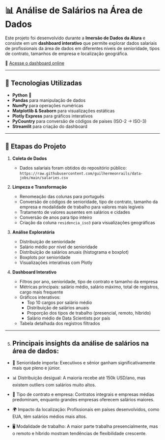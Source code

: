 # 📊 Análise de Salários na Área de Dados

Este projeto foi desenvolvido durante a **Imersão de Dados da Alura** e consiste em um **dashboard interativo** que permite explorar dados salariais de profissionais da área de dados em diferentes níveis de senioridade, tipos de contrato, tamanhos de empresa e localização geográfica.

🔗 [Acesse o dashboard online](https://dashboarddados-vb3tscg7ohgnffkacgepjh.streamlit.app/)

---

## 🚀 Tecnologias Utilizadas
- **Python** 🐍  
- **Pandas** para manipulação de dados  
- **NumPy** para operações numéricas  
- **Matplotlib & Seaborn** para visualizações estáticas  
- **Plotly Express** para gráficos interativos  
- **PyCountry** para conversão de códigos de países (ISO-2 → ISO-3)  
- **Streamlit** para criação do dashboard  

---

## 📌 Etapas do Projeto

1. **Coleta de Dados**
   - Dados salariais foram obtidos do repositório público:  
     `https://raw.githubusercontent.com/guilhermeonrails/data-jobs/main/salaries.csv`

2. **Limpeza e Transformação**
   - Renomeação das colunas para português  
   - Conversão de códigos de senioridade, tipo de contrato, tamanho da empresa e modalidade de trabalho para valores mais legíveis  
   - Tratamento de valores ausentes em salários e cidades  
   - Conversão de anos para tipo inteiro  
   - Criação da coluna `residencia_iso3` para visualizações geográficas  

3. **Análise Exploratória**
   - Distribuição de senioridade  
   - Salário médio por nível de senioridade  
   - Distribuição de salários anuais (histograma e boxplot)  
   - Boxplots por senioridade  
   - Visualizações interativas com Plotly  

4. **Dashboard Interativo**
   - Filtros por ano, senioridade, tipo de contrato e tamanho da empresa  
   - Métricas principais: salário médio, salário máximo, total de registros, cargo mais frequente  
   - Gráficos interativos:
     - Top 10 cargos por salário médio  
     - Distribuição de salários anuais  
     - Proporção dos tipos de trabalho (presencial, remoto, híbrido)  
     - Salário médio de Data Scientists por país  
   - Tabela detalhada dos registros filtrados  

---

5. ## Principais insights da análise de salários na área de dados:

- 💼 Senioridade importa: Executivos e sênior ganham significativamente mais que pleno e júnior.

- 📊 Distribuição desigual: A maioria recebe até 150k USD/ano, mas existem outliers com salários muito altos.

- 🏢 Tipo de contrato e empresa: Contratos integrais e empresas médias predominam, enquanto grandes empresas oferecem salários maiores.

- 🌍 Impacto da localização: Profissionais em países desenvolvidos, como EUA, têm salários médios mais altos.

- 🖥️ Modalidade de trabalho: A maior parte trabalha presencialmente, mas o remoto e híbrido mostram tendências de flexibilidade crescente.
